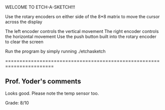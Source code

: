 WELCOME TO ETCH-A-SKETCH!!!

Use the rotary encoders on either side of the 8*8 matrix to move the cursor across the display

The left encoder controls the vertical movement
The right encoder controls the horizontal movement
Use the push button built into the rotary encoder to clear the screen

Run the program by simply running ./etchasketch

=======================================================================


## Prof. Yoder's comments

Looks good.  Please note the temp sensor too.

Grade:  8/10